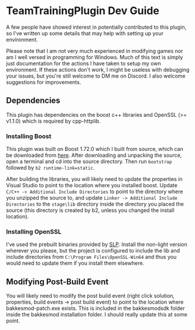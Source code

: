 # TeamTrainingPlugin Dev Guide

A few people have showed interest in potentially contributed to this plugin, so I've written up some details that may help with setting up your environment.

Please note that I am not very much experienced in modifying games nor am I well versed in programming for Windows. Much of this text is simply just documentation for the actions I have taken to setup my own environment. If these actions don't work, I might be useless with debugging your issues, but you're still welcome to DM me on Discord. I also welcome suggestions for improvements.

## Dependencies

This plugin has dependencies on the boost c++ libraries and OpenSSL (>= v1.1.0) which is required by cpp-httplib.

### Installing Boost

This plugin was built on Boost 1.72.0 which I built from source, which can be downloaded from [here](https://www.boost.org/). After downloading and unpacking the source, open a terminal and cd into the source directory. Then run `bootstrap` followed by `b2 runtime-link=static`.

After building the libraries, you will likely need to update the properties in Visual Studio to point to the location where you installed boost. Update `C/C++ -> Additional Include Directories` to point to the directory where you unzipped the source to, and update `Linker -> Additional Include Directories` to the `stage\lib` directory inside the directory you placed the source (this directory is created by b2, unless you changed the install location).

### Installing OpenSSL

I've used the prebuilt binaries provided by [SLP](https://slproweb.com/products/Win32OpenSSL.html). Install the non-light version wherever you please, but the project is configured to include the lib and include directories from `C:\Program Files\OpenSSL-Win64` and thus you would need to update them if you install them elsewhere.

## Modifying Post-Build Event

You will likely need to modify the post build event (right click solution, properties, build events -> post build event) to point to the location where bakkesmod-patch.exe exists. This is included in the bakkesmodsdk folder inside the bakkesmod installation folder. I should really update this at some point.